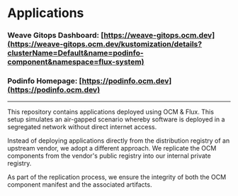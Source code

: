 # Applications

### Weave Gitops Dashboard: [https://weave-gitops.ocm.dev](https://weave-gitops.ocm.dev/kustomization/details?clusterName=Default&name=podinfo-component&namespace=flux-system)

### Podinfo Homepage: [https://podinfo.ocm.dev](https://podinfo.ocm.dev)

---

This repository contains applications deployed using OCM & Flux. This setup simulates an air-gapped scenario whereby software is deployed in a segregated network without direct internet access.

Instead of deploying applications directly from the distribution registry of an upstream vendor, we adopt a different approach. We replicate the OCM components from the vendor's public registry into our internal private registry.

As part of the replication process, we ensure the integrity of both the OCM component manifest and the associated artifacts.
